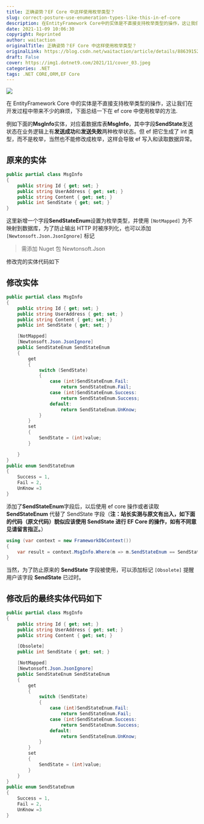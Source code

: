 ```yaml
---
title: 正确姿势？EF Core 中这样使用枚举类型？
slug: correct-posture-use-enumeration-types-like-this-in-ef-core
description: 在EntityFramework Core中的实体是不直接支持枚举类型的操作，这让我们在开发过程中带来不少的麻烦
date: 2021-11-09 10:06:30
copyright: Reprinted
author: waitaction
originalTitle: 正确姿势？EF Core 中这样使用枚举类型？
originalLink: https://blog.csdn.net/waitaction/article/details/88639152
draft: False
cover: https://img1.dotnet9.com/2021/11/cover_03.jpeg
categories: .NET
tags: .NET CORE,ORM,EF Core
---
```


![](https://img1.dotnet9.com/2021/11/cover_03.jpeg)

在 EntityFramework Core 中的实体是不直接支持枚举类型的操作，这让我们在开发过程中带来不少的麻烦，下面总结一下在 ef core 中使用枚举的方法.

例如下面的**MsgInfo**实体，对应着数据库表**MsgInfo**，其中字段**SendState**发送状态在业务逻辑上有**发送成功**和**发送失败**两种枚举状态。但 ef 把它生成了 int 类型，而不是枚举，当然也不能修改成枚举，这样会导致 ef 写入和读取数据异常。

## 原来的实体

```C#
public partial class MsgInfo
{
    public string Id { get; set; }
    public string UserAddress { get; set; }
    public string Content { get; set; }
    public int SendState { get; set; }
}
```

这里新增一个字段**SendStateEnum**设置为枚举类型，并使用 `[NotMapped]` 为不映射到数据库，为了防止输出 HTTP 时被序列化，也可以添加 `[Newtonsoft.Json.JsonIgnore]` 标记

> 需添加 Nuget 包 Newtonsoft.Json

修改完的实体代码如下

## 修改实体

```C#
public partial class MsgInfo
{
    public string Id { get; set; }
    public string UserAddress { get; set; }
    public string Content { get; set; }
    public int SendState { get; set; }

    [NotMapped]
    [Newtonsoft.Json.JsonIgnore]
    public SendStateEnum SendStateEnum
    {
        get
        {
            switch (SendState)
            {
                case (int)SendStateEnum.Fail:
                    return SendStateEnum.Fail;
                case (int)SendStateEnum.Success:
                    return SendStateEnum.Success;
                default:
                    return SendStateEnum.UnKnow;
            }
        }
        set
        {
            SendState = (int)value;
        }

    }
}
public enum SendStateEnum
{
    Success = 1,
    Fail = 2,
    UnKnow =3
}
```

添加了**SendStateEnum**字段后，以后使用 ef core 操作或者读取**SendStateEnum** 代替了 SendState 字段（**注：站长实测与原文有出入，如下面的代码（原文代码）貌似应该使用 SendState 进行 EF Core 的操作，如有不同意见请留言指正。**）

```C#
using (var context = new FrameworkDbContext())
{
    var result = context.MsgInfo.Where(m => m.SendStateEnum == SendStateEnum.Success);
}
```

当然，为了防止原来的 **SendState** 字段被使用，可以添加标记 `[Obsolete]` 提醒用户该字段 **SendState** 已过时。

## 修改后的最终实体代码如下

```C#
public partial class MsgInfo
{
    public string Id { get; set; }
    public string UserAddress { get; set; }
    public string Content { get; set; }

    [Obsolete]
    public int SendState { get; set; }

    [NotMapped]
    [Newtonsoft.Json.JsonIgnore]
    public SendStateEnum SendStateEnum
    {
        get
        {
            switch (SendState)
            {
                case (int)SendStateEnum.Fail:
                    return SendStateEnum.Fail;
                case (int)SendStateEnum.Success:
                    return SendStateEnum.Success;
                default:
                    return SendStateEnum.UnKnow;
            }
        }
        set
        {
            SendState = (int)value;
        }
    }
}
public enum SendStateEnum
{
    Success = 1,
    Fail = 2,
    UnKnow =3
}
```
